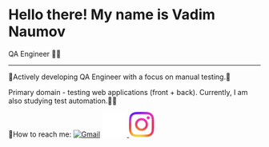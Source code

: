 # Hello there! My name is Vadim Naumov
QA Engineer 👨‍💻

---

🫸Actively developing QA Engineer with a focus on manual testing.🫷

Primary domain - testing web applications (front + back). Currently, I am also studying test automation.🦾🤖


📧How to reach me: <a href="mailto:chester.kms@gmail.com" target="_blank"><img src="https://simpleicons.org/icons/gmail.svg" alt="Gmail" width="50" height="50"></a>  <a href="https://github.com/naumov94" target="_blank">
  <img src="images/github-mark-white.png" alt="GitHub" width="50" height="50">
</a>  <a href="https://www.instagram.com/naumov94_" target="_blank">
  <img src="images/Instagram_Glyph_Gradient.png" alt="Instagram" width="50" height="50">
</a>
